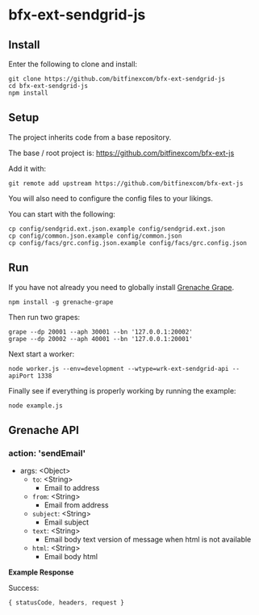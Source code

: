 # bfx-ext-sendgrid-js

## Install

Enter the following to clone and install:

```
git clone https://github.com/bitfinexcom/bfx-ext-sendgrid-js
cd bfx-ext-sendgrid-js
npm install
```

## Setup

The project inherits code from a base repository.

The base / root project is: https://github.com/bitfinexcom/bfx-ext-js

Add it with:

```
git remote add upstream https://github.com/bitfinexcom/bfx-ext-js
```

You will also need to configure the config files to your likings.

You can start with the following:

```
cp config/sendgrid.ext.json.example config/sendgrid.ext.json
cp config/common.json.example config/common.json
cp config/facs/grc.config.json.example config/facs/grc.config.json
```

## Run

If you have not already you need to globally install [Grenache Grape](https://github.com/bitfinexcom/grenache-grape).

```
npm install -g grenache-grape
```

Then run two grapes:

```
grape --dp 20001 --aph 30001 --bn '127.0.0.1:20002'
grape --dp 20002 --aph 40001 --bn '127.0.0.1:20001'
```

Next start a worker:

```
node worker.js --env=development --wtype=wrk-ext-sendgrid-api --apiPort 1338
```

Finally see if everything is properly working by running the example:

```
node example.js
```

## Grenache API

### action: 'sendEmail'
- args: &lt;Object&gt;
  - `to`: &lt;String&gt;
    - Email to address
  - `from`: &lt;String&gt;
    - Email from address
  - `subject`: &lt;String&gt;
    - Email subject
  - `text`: &lt;String&gt;
    - Email body text version of message when html is not available
  - `html`: &lt;String&gt;
    - Email body html

**Example Response**

Success:
```js
{ statusCode, headers, request }
```
